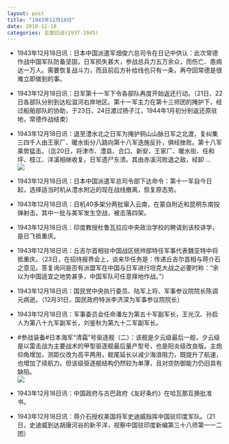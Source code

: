```yaml
---
layout: post
title: "1943年12月18日"
date: 2018-12-18
categories: 全面抗战(1937-1945)
---
```


<meta name="referrer" content="no-referrer" />

- 1943年12月18日讯：日本中国派遣军畑俊六总司令在日记中供认：此次常德作战中国军队防备坚固，日军损失甚大，参战总兵力五万余众，而伤亡、患病达一万人。需要恢复战斗力，而且前后方补给线也只有一条，再夺回常德是很难立即做到的事。 

- 1943年12月18日讯：日军第十一军下令各部队再度开始返还行动。（21日、22日各部队分别到达松滋河右岸地区。第十一军主力在第十三师团的掩护下，经过船舶部队的协助，于23日、24日渡过扬子江，1944年1月初分别返还原驻地，常德作战结束） 

- 1943年12月18日讯：退至澧水北之日军为掩护铜山山脉日军之北渡，复纠集三四千人由王家厂、暖水街分八路向第十八军迭施反扑，俱经挫败。第十八军乘势猛击。（迄20日，将津市、澧县、合口、新安、王家厂、暖水街、任和坪、枝江、洋溪相继收复。日军遗尸东溃。其由赤溪河败退之敌，经卸 ... <br/><img src="https://wx3.sinaimg.cn/large/aca367d8ly1fyb5fnafmkj20c809zwej.jpg" />

- 1943年12月18日讯：日本中国派遣军总司令部下达命令：第十一军自今日起，选择适当时机从澧水附近的现在战线撤离，恢复原态势。 

- 1943年12月18日讯：日机40多架分两批窜入云南，在蒙自附近和昆明东南投弹射击。其中一批与美军发生空战，被击落四架。 

- 1943年12月18日讯：印度教授杜鲁瓦拉应中央政治学校的聘请到该校讲学，是日飞抵重庆。 

- 1943年12月18日讯：丘吉尔首相驻中国战区统帅部特任军事代表魏亚特中将抵重庆。（23日，在招待报界会上，谈来华任务是：传递丘吉尔首相与蒋介石之意见。答复询问是否有派盟军在中国与日军进行坦克大战之必要时称：“余以为中国适宜之地势甚多，中国军队可任意择地作战。”） 

- 1943年12月18日讯：国民党中央执行委员、陆军上将、军事参议院院长陈调元病逝。（12月31日，国民政府特派李济深为军事参议院院长） 

- 1943年12月18日讯：军事委员会任命潘左为第五十军副军长，王光汉、孙启人为第八十九军副军长，刘鉴秋为第九十二军副军长。 

- #参战装备#日本海军“清霜”号驱逐舰（二）：该舰是夕云级最后一舰，夕云级是以雷击战为主要战术的甲型驱逐舰最后量产型号，也是阳炎级改良版。主炮仰角增加，测距仪改为高平两用，舰尾延长以减少海浪阻力，既提升了航速，也增加了续航力。但该级驱逐舰结构仍然较为单薄，且对空防御能力仍旧具有缺陷。 <br/><img src="https://wx4.sinaimg.cn/large/aca367d8ly1fyao29o92jj20db07w0u5.jpg" />

- 1943年12月18日讯：中国政府与古巴政府《友好条约》在哈瓦那互换批准书。 

- 1943年12月18日讯：蒋介石授权美国将军史迪威指挥中国驻印度军队。（21日，史迪威到达胡康河谷的新平洋，视察中国驻印度新编第三十八师第一一二团） 

